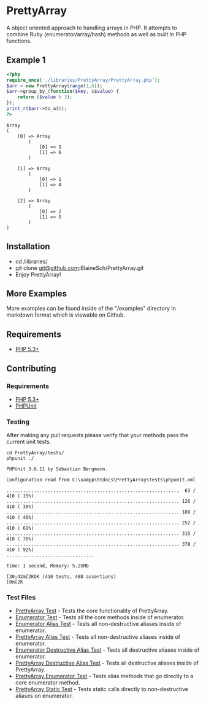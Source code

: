 # PrettyArray

A object oriented approach to handling arrays in PHP.
It attempts to combine Ruby (enumerator/array/hash) methods as well as built in PHP functions.

## Example 1
```php
<?php
require_once('./libraries/PrettyArray/PrettyArray.php');
$arr = new PrettyArray(range(1,6));
$arr->group_by_(function($key, &$value) {
	return ($value % 3);
});
print_r($arr->to_a());
?>
```
```
Array
(
    [0] => Array
        (
            [0] => 3
            [1] => 6
        )

    [1] => Array
        (
            [0] => 1
            [1] => 4
        )

    [2] => Array
        (
            [0] => 2
            [1] => 5
        )
)
```

## Installation
 * cd /libraries/
 * git clone git@github.com:BlaineSch/PrettyArray.git
 * Enjoy PrettyArray!

## More Examples

More examples can be found inside of the "/examples" directory in markdown format which is viewable on Github.

## Requirements
 * [PHP 5.3+](http://php.net/downloads.php)

## Contributing

### Requirements
 * [PHP 5.3+](http://php.net/downloads.php)
 * [PHPUnit](http://www.phpunit.de/manual/3.6/en/installation.html/)

### Testing

After making any pull requests please verify that your methods pass the current unit tests.
```
cd PrettyArray/tests/
phpunit ./
```
```
PHPUnit 3.6.11 by Sebastian Bergmann.

Configuration read from C:\xampp\htdocs\PrettyArray\tests\phpunit.xml

...............................................................  63 / 410 ( 15%)
............................................................... 126 / 410 ( 30%)
............................................................... 189 / 410 ( 46%)
............................................................... 252 / 410 ( 61%)
............................................................... 315 / 410 ( 76%)
............................................................... 378 / 410 ( 92%)
................................

Time: 1 second, Memory: 5.25Mb

[30;42m[2KOK (410 tests, 488 assertions)
[0m[2K
```

### Test Files

 * [PrettyArray Test](tests/prettyArrayTest.php) - Tests the core functionality of PrettyArray.
 * [Enumerator Test](tests/enumeratorTest.php) - Tests all the core methods inside of enumerator.
 * [Enumerator Alias Test](tests/enumeratorAliasTest.php) - Tests all non-destructive aliases inside of enumerator.
 * [PrettyArray Alias Test](tests/prettyArrayAliasTest.php) - Tests all non-destructive aliases inside of enumerator.
 * [Enumerator Destructive Alias Test](tests/enumeratorDestructiveAliasTest.php) - Tests all destructive aliases inside of enumerator.
 * [PrettyArray Destructive Alias Test](tests/prettyArrayDestructiveAliasTest.php) - Tests all destructive aliases inside of PrettyArray.
 * [PrettyArray Enumerator Test](tests/prettyArrayEnumeratorTest.php) - Tests alias methods that go directly to a core enumerator method.
 * [PrettyArray Static Test](tests/prettyArrayStaticAliasTest.php) - Tests static calls directly to non-destructive aliases on enumerator.

